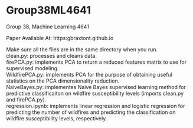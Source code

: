 # Group38ML4641
Group 38, Machine Learning 4641

Paper Available At:
https:gbraxtont.github.io

Make sure all the files are in the same directory when you run.  
clean.py: processes and cleans data.  
firePCA.py: implements PCA to return a reduced features matrix to use for supervised modeling.  
WildfirePCA.py: implements PCA for the purpose of obtaining useful statistics on the PCA dimensionality reduction.  
NaiveBayes.py: implementes Naive Bayes supervised learning method for predictive classificaiton on wildfire susceptibility levels (imports clean.py and firePCA.py).  
regression.ipynb: implements linear regression and logistic regression for predicting the number of wildfires and predicting the classification on wildfire susceptibility levels, respectively.  
